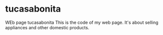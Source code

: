 # tucasabonita
WEb page tucasabonita
This is the code of my web page. It's about selling appliances and other domestic products. 
